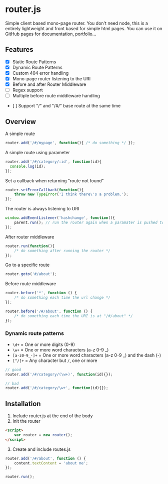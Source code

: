 # router.js

Simple client based mono-page router. You don't need node, this is a entirely lightweight and front based for simple html pages. You can use it on GitHub pages for documentation, portfolio...

## Features

- [x] Static Route Patterns
- [x] Dynamic Route Patterns
- [x] Custom 404 error handling
- [x] Mono-page router listening to the URI
- [x] Before and after Router Middleware
- [ ] Regex support
- [ ] Multiple before route middleware handling
- [ ] Support "/" and "/#/" base route at the same time

## Overview

A simple route

~~~ js
router.add('/#/mypage', function(){ /* do something */ });
~~~

A simple route using parameter

~~~ js
router.add('/#/category/:id', function(id){
  console.log(id);
});
~~~

Set a callback when returning "route not found"

~~~ js
router.setErrorCallback(function(){
    throw new TypeError('I think there\'s a problem.');
});
~~~

The router is always listening to URI

~~~ js
window.addEventListener('hashchange', function(){
    parent.run(); // run the router again when a paramater is pushed to the URI
});
~~~

After router middleware

~~~ js
router.run(function(){
    /* do something after running the router */
});
~~~

Go to a specific route

~~~ js
router.goto('#/about');
~~~

Before route middleware

~~~ js
router.before('*', function () {
    /* do something each time the url change */
});

router.before('/#/about', function () {
    /* do something each time the URI is at "/#/about" */
});
~~~

### Dynamic route patterns

- `\d+` = One or more digits (0-9)
- `\w+` = One or more word characters (a-z 0-9 _)
- `[a-z0-9_-]+` = One or more word characters (a-z 0-9 _) and the dash (-)
- `[^/]+` = Any character but `/`, one or more

~~~ js
// good
router.add('/#/category/(\w+)', function(id){});

// bad
router.add('/#/category/\w+', function(id){});
~~~

## Installation

1. Include router.js at the end of the body
2. Init the router
~~~ html
<script>
    var router = new router();
</script>
~~~
3. Create and include routes.js
~~~ js
router.add('/#/about', function () {
    content.textContent = 'about me';
});

router.run();
~~~
